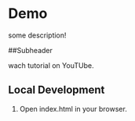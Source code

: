 # Demo

some description!
 
##Subheader

wach tutorial on YouTUbe.

## Local Development 

1. Open index.html in your browser.
